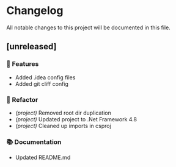 # Changelog

All notable changes to this project will be documented in this file.

## [unreleased]

### 🚀 Features

- Added .idea config files
- Added git cliff config

### 🚜 Refactor

- *(project)* Removed root dir duplication
- *(project)* Updated project to .Net Framework 4.8
- *(project)* Cleaned up imports in csproj

### 📚 Documentation

- Updated README.md

<!-- generated by git-cliff -->
